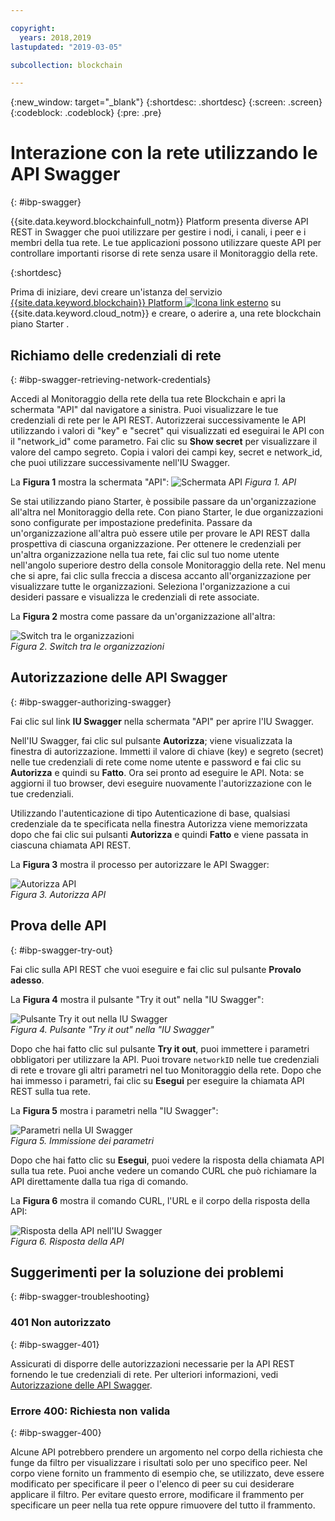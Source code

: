 ```yaml
---

copyright:
  years: 2018,2019
lastupdated: "2019-03-05"

subcollection: blockchain

---
```


{:new_window: target="_blank"}
{:shortdesc: .shortdesc}
{:screen: .screen}
{:codeblock: .codeblock}
{:pre: .pre}

# Interazione con la rete utilizzando le API Swagger
{: #ibp-swagger}

{{site.data.keyword.blockchainfull_notm}} Platform presenta diverse API REST in Swagger che puoi utilizzare per gestire i nodi, i canali, i peer e i membri della tua rete. Le tue applicazioni possono utilizzare queste API per controllare importanti risorse di rete senza usare il Monitoraggio della rete.

{:shortdesc}

Prima di iniziare, devi creare un'istanza del servizio [{{site.data.keyword.blockchain}} Platform ![Icona link esterno](../images/external_link.svg "Icona link esterno")](https://cloud.ibm.com/catalog/services/ibm-blockchain-5-prod) su {{site.data.keyword.cloud_notm}} e creare, o aderire a, una rete blockchain piano Starter <!--or Enterprise Plan -->.


## Richiamo delle credenziali di rete
{: #ibp-swagger-retrieving-network-credentials}

Accedi al Monitoraggio della rete della tua rete Blockchain e apri la schermata "API" dal navigatore a sinistra. Puoi visualizzare le tue credenziali di rete per le API REST. Autorizzerai successivamente le API utilizzando i valori di "key" e "secret" qui visualizzati ed eseguirai le API con il "network_id" come parametro. Fai clic su **Show secret** per visualizzare il valore del campo segreto. Copia i valori dei campi key, secret e network_id, che puoi utilizzare successivamente nell'IU Swagger.

La **Figura 1** mostra la schermata "API":
![Schermata API](../images/API_screen_starter.png "Schermata API")
*Figura 1. API*

Se stai utilizzando piano Starter, è possibile passare da un'organizzazione all'altra nel Monitoraggio della rete. Con piano Starter, le due organizzazioni sono configurate per impostazione predefinita. Passare da un'organizzazione all'altra può essere utile per provare le API REST dalla prospettiva di ciascuna organizzazione. Per ottenere le credenziali per un'altra organizzazione nella tua rete, fai clic sul tuo nome utente nell'angolo superiore destro della console Monitoraggio della rete. Nel menu che si apre, fai clic sulla freccia a discesa accanto all'organizzazione per visualizzare tutte le organizzazioni. Seleziona l'organizzazione a cui desideri passare e visualizza le credenziali di rete associate.

La **Figura 2** mostra come passare da un'organizzazione all'altra:

![Switch tra le organizzazioni](../images/switch_orgs_starter.gif "Switch tra le organizzazioni")  
*Figura 2. Switch tra le organizzazioni*


## Autorizzazione delle API Swagger
{: #ibp-swagger-authorizing-swagger}

Fai clic sul link **IU Swagger** nella schermata "API" per aprire l'IU Swagger.  

Nell'IU Swagger, fai clic sul pulsante **Autorizza**; viene visualizzata la finestra di autorizzazione. Immetti il valore di chiave (key) e segreto (secret) nelle tue credenziali di rete come nome utente e password e fai clic su **Autorizza** e quindi su **Fatto**. Ora sei pronto ad eseguire le API. Nota: se aggiorni il tuo browser, devi eseguire nuovamente l'autorizzazione con le tue credenziali.

Utilizzando l'autenticazione di tipo Autenticazione di base, qualsiasi credenziale da te specificata nella finestra Autorizza viene memorizzata dopo che fai clic sui pulsanti **Autorizza** e quindi **Fatto** e viene passata in ciascuna chiamata API REST.

La **Figura 3** mostra il processo per autorizzare le API Swagger:

![Autorizza API](../images/swaggerUIAuthorize.gif "Autorizza API")  
*Figura 3. Autorizza API*


## Prova delle API
{: #ibp-swagger-try-out}

Fai clic sulla API REST che vuoi eseguire e fai clic sul pulsante **Provalo adesso**.

La **Figura 4** mostra il pulsante "Try it out" nella "IU Swagger":

![Pulsante Try it out nella IU Swagger](../images/swaggerUITryItOut.png "Pulsante Try it out nella IU Swagger")  
*Figura 4. Pulsante "Try it out" nella "IU Swagger"*

Dopo che hai fatto clic sul pulsante **Try it out**, puoi immettere i parametri obbligatori per utilizzare la API. Puoi trovare `networkID` nelle tue credenziali di rete e trovare gli altri parametri nel tuo Monitoraggio della rete. Dopo che hai immesso i parametri, fai clic su **Esegui** per eseguire la chiamata API REST sulla tua rete.

La **Figura 5** mostra i parametri nella "IU Swagger":

![Parametri nella UI Swagger](../images/swaggerUIParams.png "Parametri nella UI Swagger")  
*Figura 5. Immissione dei parametri*  

Dopo che hai fatto clic su **Esegui**, puoi vedere la risposta della chiamata API sulla tua rete. Puoi anche vedere un comando CURL che può richiamare la API direttamente dalla tua riga di comando.

La **Figura 6** mostra il comando CURL, l'URL e il corpo della risposta della API:

![Risposta della API nell'IU Swagger](../images/swaggerUICurlResponse.png "Risposta della API nell'IU Swagger")  
*Figura 6. Risposta della API*    

## Suggerimenti per la soluzione dei problemi
{: #ibp-swagger-troubleshooting}

### 401 Non autorizzato  
{: #ibp-swagger-401}

  Assicurati di disporre delle autorizzazioni necessarie per la API REST fornendo le tue credenziali di rete. Per ulteriori informazioni, vedi [Autorizzazione delle API Swagger](/docs/services/blockchain/howto/swagger_apis.html#ibp-swagger-authorizing-swagger).

### Errore 400: Richiesta non valida
{: #ibp-swagger-400}

  Alcune API potrebbero prendere un argomento nel corpo della richiesta che funge da filtro per visualizzare i risultati solo per uno specifico peer. Nel corpo viene fornito un frammento di esempio che, se utilizzato, deve essere modificato per specificare il peer o l'elenco di peer su cui desiderare applicare il filtro. Per evitare questo errore, modificare il frammento per specificare un peer nella tua rete oppure rimuovere del tutto il frammento.
